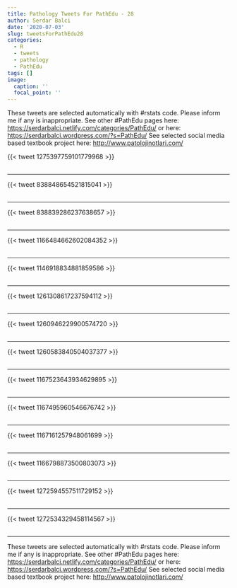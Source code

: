 ```yaml
---
title: Pathology Tweets For PathEdu - 28
author: Serdar Balci
date: '2020-07-03'
slug: tweetsForPathEdu28
categories:
  - R
  - tweets
  - pathology
  - PathEdu
tags: []
image:
  caption: ''
  focal_point: ''
---
```



These tweets are selected automatically with #rstats code. Please inform me if any is inappropriate.
See other #PathEdu pages here: https://serdarbalci.netlify.com/categories/PathEdu/  or here: https://serdarbalci.wordpress.com/?s=PathEdu/ 
See selected social media based textbook project here: http://www.patolojinotlari.com/

{{< tweet 1275397759101779968 >}}
<br>
<br>
<hr>
{{< tweet 838848654521815041 >}}
<br>
<br>
<hr>
{{< tweet 838839286237638657 >}}
<br>
<br>
<hr>
{{< tweet 1166484662602084352 >}}
<br>
<br>
<hr>
{{< tweet 1146918834881859586 >}}
<br>
<br>
<hr>
{{< tweet 1261308617237594112 >}}
<br>
<br>
<hr>
{{< tweet 1260946229900574720 >}}
<br>
<br>
<hr>
{{< tweet 1260583840504037377 >}}
<br>
<br>
<hr>
{{< tweet 1167523643934629895 >}}
<br>
<br>
<hr>
{{< tweet 1167495960546676742 >}}
<br>
<br>
<hr>
{{< tweet 1167161257948061699 >}}
<br>
<br>
<hr>
{{< tweet 1166798873500803073 >}}
<br>
<br>
<hr>
{{< tweet 1272594557511729152 >}}
<br>
<br>
<hr>
{{< tweet 1272534329458114567 >}}
<br>
<br>
<hr>


These tweets are selected automatically with #rstats code. Please inform me if any is inappropriate.
See other #PathEdu pages here: https://serdarbalci.netlify.com/categories/PathEdu/  or here: https://serdarbalci.wordpress.com/?s=PathEdu/ 
See selected social media based textbook project here: http://www.patolojinotlari.com/

